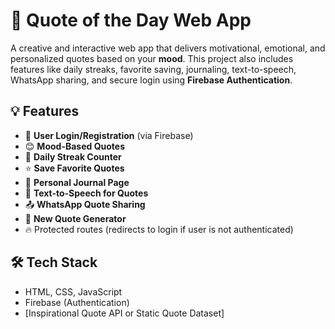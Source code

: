 # 🌟 Quote of the Day Web App

A creative and interactive web app that delivers motivational, emotional, and personalized quotes based on your **mood**. This project also includes features like daily streaks, favorite saving, journaling, text-to-speech, WhatsApp sharing, and secure login using **Firebase Authentication**.

## 💡 Features

- 🔐 **User Login/Registration** (via Firebase)
- 😊 **Mood-Based Quotes**
- 📅 **Daily Streak Counter**
- ⭐ **Save Favorite Quotes**
- 📝 **Personal Journal Page**
- 🎤 **Text-to-Speech for Quotes**
- 📤 **WhatsApp Quote Sharing**
- 🔄 **New Quote Generator**
- 🔥 Protected routes (redirects to login if user is not authenticated)

## 🛠️ Tech Stack

- HTML, CSS, JavaScript
- Firebase (Authentication)
- [Inspirational Quote API or Static Quote Dataset]

